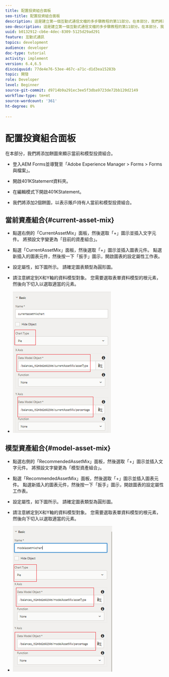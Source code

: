 ```yaml
---
title: 配置投資組合面板
seo-title: 配置投資組合面板
description: 這是建立第一個互動式通信文檔的多步驟教程的第11部分。在本部分，我們將添加餅圖以顯示當前和模型投資組合。
seo-description: 這是建立第一個互動式通信文檔的多步驟教程的第11部分。在本部分，我們將添加餅圖以顯示當前和模型投資組合。
uuid: b0132912-cb6e-4dec-8309-5125d29ad291
feature: 互動式通訊
topics: development
audience: developer
doc-type: tutorial
activity: implement
version: 6.4,6.5
discoiquuid: 77de4e76-53ee-467c-a71c-d1d3ea15283b
topic: 開發
role: Developer
level: Beginner
source-git-commit: d9714b9a291ec3ee5f3dba9723de72bb120d2149
workflow-type: tm+mt
source-wordcount: '361'
ht-degree: 0%

---
```



# 配置投資組合面板

在本部分，我們將添加餅圖來顯示當前和模型投資組合。

* 登入AEM Forms並導覽至「Adobe Experience Manager > Forms > Forms與檔案」。

* 開啟401KStatement資料夾。

* 在編輯模式下開啟401KStatement。

* 我們將添加2個餅圖，以表示賬戶持有人當前和模型投資組合。

## 當前資產組合{#current-asset-mix}

* 點選右側的「CurrentAssetMix」面板，然後選取「+」圖示並插入文字元件。 將預設文字變更為「目前的資產組合」。

* 點選「CurrentAssetMix」面板，然後選取「+」圖示並插入圖表元件。 點選新插入的圖表元件，然後按一下「扳手」圖示，開啟圖表的設定屬性工作表。

* 設定屬性，如下圖所示。 請確定圖表類型為圓形圖。

* 請注意綁定到X和Y軸的資料模型對象。 您需要選取表單資料模型的根元素，然後向下切入以選取適當的元素。

* ![currentassetmix](assets/currentassetmixchart.png)

## 模型資產組合{#model-asset-mix}

* 點選右側的「RecommendedAssetMix」面板，然後選取「+」圖示並插入文字元件。 將預設文字變更為「模型資產組合」。

* 點選「RecommendedAssetMix」面板，然後選取「+」圖示並插入圖表元件。 點選新插入的圖表元件，然後按一下「扳手」圖示，開啟圖表的設定屬性工作表。

* 設定屬性，如下圖所示。 請確定圖表類型為圓形圖。

* 請注意綁定到X和Y軸的資料模型對象。 您需要選取表單資料模型的根元素，然後向下切入以選取適當的元素。

* ![assettype](assets/modelassettypechart.png)

